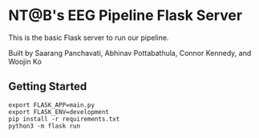 # NT@B's EEG Pipeline Flask Server

This is the basic Flask server to run our pipeline. 

Built by Saarang Panchavati, Abhinav Pottabathula, Connor Kennedy, and Woojin Ko

## Getting Started
```
export FLASK_APP=main.py
export FLASK_ENV=development
pip install -r requirements.txt
python3 -m flask run
```
